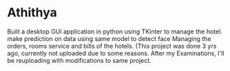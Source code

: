 # Athithya
Built a desktop GUI application in python using TKinter to manage the hotel. make prediction on data using same model to detect face Managing the orders, rooms service and bills of the hotels.
(This project was done 3 yrs ago, currently not uploaded due to some reasons. After my Examinations, I'll be reuploading with modifications to same project.
